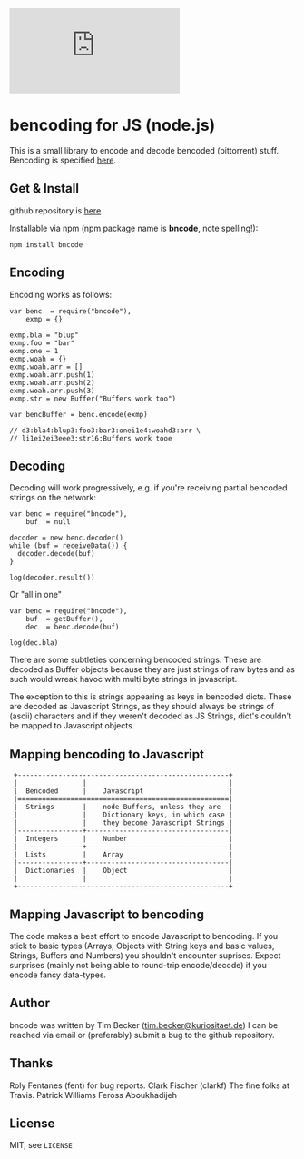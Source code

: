 [![build status](https://secure.travis-ci.org/a2800276/bncode.js)](http://travis-ci.org/a2800276/bncode)
# bencoding for JS (node.js)


This is a small library to encode and decode bencoded (bittorrent) stuff. 
Bencoding is specified [here](http://www.bittorrent.org/beps/bep_0003.html).


## Get & Install

github repository is [here](https://github.com/a2800276/bncode)

Installable via npm (npm package name is **bncode**, note spelling!):

    npm install bncode


## Encoding

Encoding works as follows:

    var benc  = require("bncode"),
        exmp = {}
 
    exmp.bla = "blup"
    exmp.foo = "bar"
    exmp.one = 1
    exmp.woah = {}
    exmp.woah.arr = []
    exmp.woah.arr.push(1)
    exmp.woah.arr.push(2)
    exmp.woah.arr.push(3)
    exmp.str = new Buffer("Buffers work too")
 
    var bencBuffer = benc.encode(exmp)
 
    // d3:bla4:blup3:foo3:bar3:onei1e4:woahd3:arr \
    // li1ei2ei3eee3:str16:Buffers work tooe



## Decoding

Decoding will work progressively, e.g. if you're receiving partial
bencoded strings on the network:

    var benc = require("bncode"),
        buf  = null
 
    decoder = new benc.decoder()
    while (buf = receiveData()) {
      decoder.decode(buf)
    }
    
    log(decoder.result())


Or "all in one"

    var benc = require("bncode"),
        buf  = getBuffer(),
        dec  = benc.decode(buf)
 
    log(dec.bla)


There are some subtleties concerning bencoded strings. These are
decoded as Buffer objects because they are just strings of raw bytes
and as such would wreak havoc with multi byte strings in javascript.

The exception to this is strings appearing as keys in bencoded
dicts. These are decoded as Javascript Strings, as they should always
be strings of (ascii) characters and if they weren't decoded as JS
Strings, dict's couldn't be mapped to Javascript objects.


## Mapping bencoding to Javascript

    
     +----------------------------------------------------+
     |                |                                   |
     |  Bencoded      |    Javascript                     |
     |====================================================|
     |  Strings       |    node Buffers, unless they are  |
     |                |    Dictionary keys, in which case |
     |                |    they become Javascript Strings |
     |----------------+-----------------------------------|
     |  Integers      |    Number                         |
     |----------------+-----------------------------------|
     |  Lists         |    Array                          |
     |----------------+-----------------------------------|
     |  Dictionaries  |    Object                         |
     |                |                                   |
     +----------------------------------------------------+


## Mapping Javascript to bencoding

The code makes a best effort to encode Javascript to bencoding. If you stick to basic 
types (Arrays, Objects with String keys and basic values, Strings, Buffers and Numbers) 
you shouldn't encounter suprises. Expect surprises (mainly not being able to round-trip 
encode/decode) if you encode fancy data-types.


## Author

bncode was written by Tim Becker (tim.becker@kuriositaet.de) I can be reached via 
email or (preferably) submit a bug to the github repository.


## Thanks

Roly Fentanes (fent) for bug reports.
Clark Fischer (clarkf)
The fine folks at Travis.
Patrick Williams
Feross Aboukhadijeh


## License

MIT, see `LICENSE`
